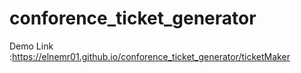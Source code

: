 # conforence_ticket_generator

Demo Link :https://elnemr01.github.io/conforence_ticket_generator/ticketMaker
